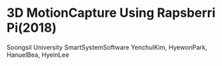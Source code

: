 # 3D MotionCapture Using Rapsberri Pi(2018)

Soongsil University SmartSystemSoftware
YenchulKim, HyewonPark, HanuelBea, HyeinLee
